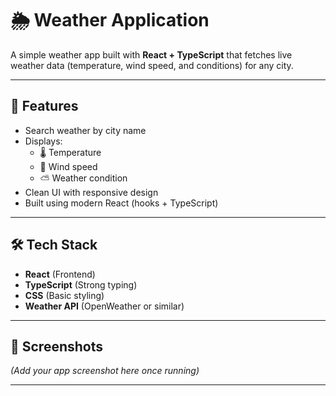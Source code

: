# 🌦️ Weather Application

A simple weather app built with **React + TypeScript** that fetches live weather data (temperature, wind speed, and conditions) for any city.

---

## 🚀 Features
- Search weather by city name  
- Displays:
  - 🌡️ Temperature  
  - 💨 Wind speed  
  - ⛅ Weather condition  
- Clean UI with responsive design  
- Built using modern React (hooks + TypeScript)  

---

## 🛠️ Tech Stack
- **React** (Frontend)  
- **TypeScript** (Strong typing)  
- **CSS** (Basic styling)  
- **Weather API** (OpenWeather or similar)  

---

## 📸 Screenshots
*(Add your app screenshot here once running)*

---

